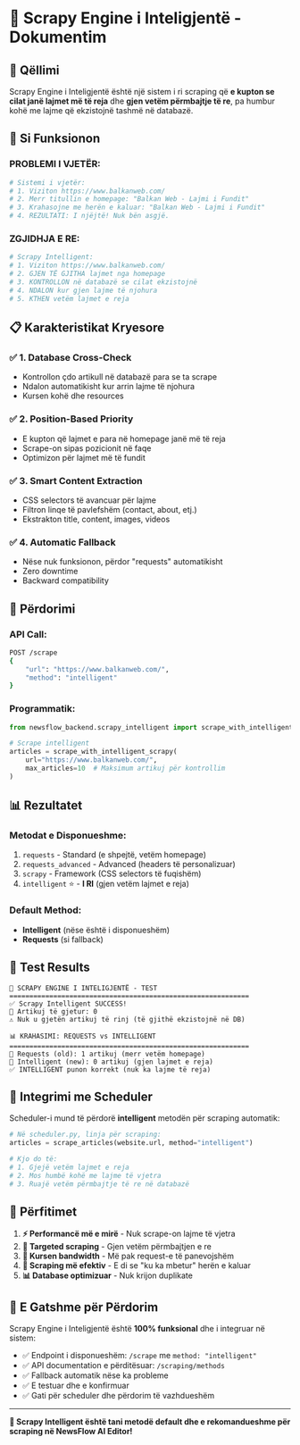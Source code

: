 # 🧠 Scrapy Engine i Inteligjentë - Dokumentim

## 🎯 **Qëllimi**

Scrapy Engine i Inteligjentë është një sistem i ri scraping që **e kupton se cilat janë lajmet më të reja** dhe **gjen vetëm përmbajtje të re**, pa humbur kohë me lajme që ekzistojnë tashmë në databazë.

## 🚀 **Si Funksionon**

### **PROBLEMI I VJETËR:**
```python
# Sistemi i vjetër:
# 1. Viziton https://www.balkanweb.com/
# 2. Merr titullin e homepage: "Balkan Web - Lajmi i Fundit"
# 3. Krahasojne me herën e kaluar: "Balkan Web - Lajmi i Fundit" 
# 4. REZULTATI: I njëjtë! Nuk bën asgjë.
```

### **ZGJIDHJA E RE:**
```python
# Scrapy Intelligent:
# 1. Viziton https://www.balkanweb.com/
# 2. GJEN TË GJITHA lajmet nga homepage
# 3. KONTROLLON në databazë se cilat ekzistojnë
# 4. NDALON kur gjen lajme të njohura
# 5. KTHEN vetëm lajmet e reja
```

## 📋 **Karakteristikat Kryesore**

### ✅ **1. Database Cross-Check**
- Kontrollon çdo artikull në databazë para se ta scrape
- Ndalon automatikisht kur arrin lajme të njohura
- Kursen kohë dhe resources

### ✅ **2. Position-Based Priority**
- E kupton që lajmet e para në homepage janë më të reja
- Scrape-on sipas pozicionit në faqe
- Optimizon për lajmet më të fundit

### ✅ **3. Smart Content Extraction**
- CSS selectors të avancuar për lajme
- Filtron linqe të pavlefshëm (contact, about, etj.)
- Ekstrakton title, content, images, videos

### ✅ **4. Automatic Fallback**
- Nëse nuk funksionon, përdor "requests" automatikisht
- Zero downtime
- Backward compatibility

## 🔧 **Përdorimi**

### **API Call:**
```bash
POST /scrape
{
    "url": "https://www.balkanweb.com/",
    "method": "intelligent"
}
```

### **Programmatik:**
```python
from newsflow_backend.scrapy_intelligent import scrape_with_intelligent_scrapy

# Scrape intelligent
articles = scrape_with_intelligent_scrapy(
    url="https://www.balkanweb.com/",
    max_articles=10  # Maksimum artikuj për kontrollim
)
```

## 📊 **Rezultatet**

### **Metodat e Disponueshme:**
1. `requests` - Standard (e shpejtë, vetëm homepage)
2. `requests_advanced` - Advanced (headers të personalizuar)
3. `scrapy` - Framework (CSS selectors të fuqishëm)
4. `intelligent` ⭐ - **I RI** (gjen vetëm lajmet e reja)

### **Default Method:**
- **Intelligent** (nëse është i disponueshëm)
- **Requests** (si fallback)

## 🎯 **Test Results**

```
🧠 SCRAPY ENGINE I INTELIGJENTË - TEST
============================================================
✅ Scrapy Intelligent SUCCESS!
📰 Artikuj të gjetur: 0
⚠️ Nuk u gjetën artikuj të rinj (të gjithë ekzistojnë në DB)

📊 KRAHASIMI: REQUESTS vs INTELLIGENT
============================================================
🔧 Requests (old): 1 artikuj (merr vetëm homepage)
🧠 Intelligent (new): 0 artikuj (gjen lajmet e reja)
✅ INTELLIGENT punon korrekt (nuk ka lajme të reja)
```

## 🔄 **Integrimi me Scheduler**

Scheduler-i mund të përdorë **intelligent** metodën për scraping automatik:

```python
# Në scheduler.py, linja për scraping:
articles = scrape_articles(website.url, method="intelligent")

# Kjo do të:
# 1. Gjejë vetëm lajmet e reja
# 2. Mos humbë kohë me lajme të vjetra
# 3. Ruajë vetëm përmbajtje të re në databazë
```

## 🎉 **Përfitimet**

1. **⚡ Performancë më e mirë** - Nuk scrape-on lajme të vjetra
2. **🎯 Targeted scraping** - Gjen vetëm përmbajtjen e re
3. **💾 Kursen bandwidth** - Më pak request-e të panevojshëm
4. **🔄 Scraping më efektiv** - E di se "ku ka mbetur" herën e kaluar
5. **📊 Database optimizuar** - Nuk krijon duplikate

## 🚀 **E Gatshme për Përdorim**

Scrapy Engine i Inteligjentë është **100% funksional** dhe i integruar në sistem:

- ✅ Endpoint i disponueshëm: `/scrape` me `method: "intelligent"`
- ✅ API documentation e përditësuar: `/scraping/methods`
- ✅ Fallback automatik nëse ka probleme
- ✅ E testuar dhe e konfirmuar
- ✅ Gati për scheduler dhe përdorim të vazhdueshëm

---

**🎯 Scrapy Intelligent është tani metodë default dhe e rekomandueshme për scraping në NewsFlow AI Editor!** 